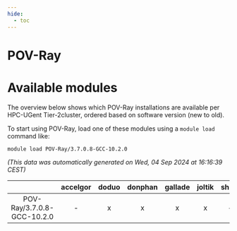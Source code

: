 ```yaml
---
hide:
  - toc
---
```


POV-Ray
=======

# Available modules


The overview below shows which POV-Ray installations are available per HPC-UGent Tier-2cluster, ordered based on software version (new to old).

To start using POV-Ray, load one of these modules using a `module load` command like:

```shell
module load POV-Ray/3.7.0.8-GCC-10.2.0
```

*(This data was automatically generated on Wed, 04 Sep 2024 at 16:16:39 CEST)*  

| |accelgor|doduo|donphan|gallade|joltik|shinx|skitty|
| :---: | :---: | :---: | :---: | :---: | :---: | :---: | :---: |
|POV-Ray/3.7.0.8-GCC-10.2.0|-|x|x|x|x|-|x|
